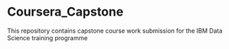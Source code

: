 # Coursera_Capstone
This repository contains capstone course work submission for the IBM Data Science training programme
